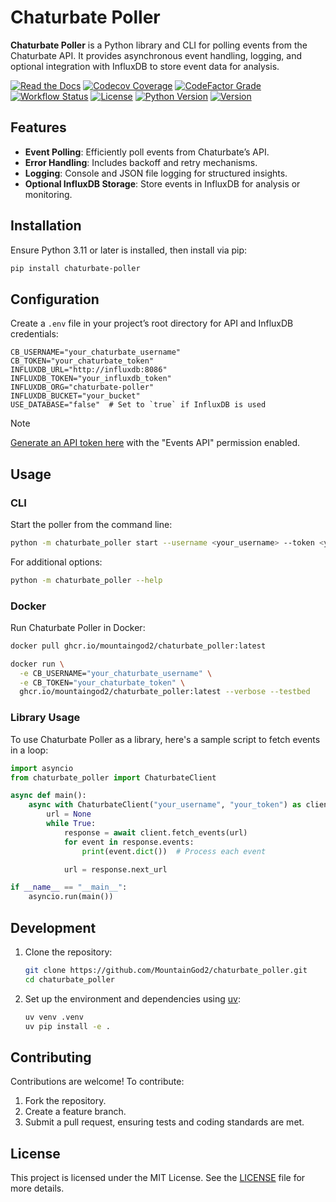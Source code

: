 # Chaturbate Poller

**Chaturbate Poller** is a Python library and CLI for polling events from the Chaturbate API. It provides asynchronous event handling, logging, and optional integration with InfluxDB to store event data for analysis.

[![Read the Docs](https://img.shields.io/readthedocs/chaturbate-poller?link=https%3A%2F%2Fchaturbate-poller.readthedocs.io%2Fen%2Fstable%2F)](https://chaturbate-poller.readthedocs.io/en/stable/)
[![Codecov Coverage](https://img.shields.io/codecov/c/github/MountainGod2/chaturbate_poller/main?link=https%3A%2F%2Fapp.codecov.io%2Fgh%2FMountainGod2%2Fchaturbate_poller)](https://app.codecov.io/gh/MountainGod2/chaturbate_poller/)
[![CodeFactor Grade](https://img.shields.io/codefactor/grade/github/MountainGod2/chaturbate_poller?link=https%3A%2F%2Fwww.codefactor.io%2Frepository%2Fgithub%2Fmountaingod2%2Fchaturbate_poller)](https://www.codefactor.io/repository/github/mountaingod2/chaturbate_poller)
[![Workflow Status](https://img.shields.io/github/actions/workflow/status/MountainGod2/chaturbate_poller/docker-build.yml?branch=main&link=https%3A%2F%2Fgithub.com%2FMountainGod2%2Fchaturbate_poller%2Factions%2Fworkflows%2Fdocker-build.yml)](https://github.com/MountainGod2/chaturbate_poller/actions/workflows/docker-build.yml/)
[![License](https://img.shields.io/pypi/l/chaturbate-poller?link=https%3A%2F%2Fgithub.com%2FMountainGod2%2Fchaturbate_poller)](https://github.com/MountainGod2/chaturbate_poller?tab=MIT-1-ov-file)
[![Python Version](https://img.shields.io/pypi/pyversions/chaturbate-poller?link=https%3A%2F%2Fwww.python.org%2Fdownloads%2F)](https://www.python.org/downloads/)
[![Version](https://img.shields.io/pypi/v/chaturbate-poller?link=https%3A%2F%2Fpypi.org%2Fproject%2Fchaturbate-poller%2F)](https://pypi.org/project/chaturbate-poller/)

## Features

- **Event Polling**: Efficiently poll events from Chaturbate’s API.
- **Error Handling**: Includes backoff and retry mechanisms.
- **Logging**: Console and JSON file logging for structured insights.
- **Optional InfluxDB Storage**: Store events in InfluxDB for analysis or monitoring.

## Installation

Ensure Python 3.11 or later is installed, then install via pip:

```bash
pip install chaturbate-poller
```

## Configuration

Create a `.env` file in your project’s root directory for API and InfluxDB credentials:

```text
CB_USERNAME="your_chaturbate_username"
CB_TOKEN="your_chaturbate_token"
INFLUXDB_URL="http://influxdb:8086"
INFLUXDB_TOKEN="your_influxdb_token"
INFLUXDB_ORG="chaturbate-poller"
INFLUXDB_BUCKET="your_bucket"
USE_DATABASE="false"  # Set to `true` if InfluxDB is used
```

> [!NOTE]
> [Generate an API token here](https://chaturbate.com/statsapi/authtoken/) with the "Events API" permission enabled.

## Usage

### CLI

Start the poller from the command line:

```bash
python -m chaturbate_poller start --username <your_username> --token <your_token>
```

For additional options:

```bash
python -m chaturbate_poller --help
```

### Docker

Run Chaturbate Poller in Docker:

```bash
docker pull ghcr.io/mountaingod2/chaturbate_poller:latest
```

```bash
docker run \
  -e CB_USERNAME="your_chaturbate_username" \
  -e CB_TOKEN="your_chaturbate_token" \
  ghcr.io/mountaingod2/chaturbate_poller:latest --verbose --testbed
```

### Library Usage

To use Chaturbate Poller as a library, here's a sample script to fetch events in a loop:

```python
import asyncio
from chaturbate_poller import ChaturbateClient

async def main():
    async with ChaturbateClient("your_username", "your_token") as client:
        url = None
        while True:
            response = await client.fetch_events(url)
            for event in response.events:
                print(event.dict())  # Process each event

            url = response.next_url

if __name__ == "__main__":
    asyncio.run(main())
```

## Development

1. Clone the repository:

   ```bash
   git clone https://github.com/MountainGod2/chaturbate_poller.git
   cd chaturbate_poller
   ```

2. Set up the environment and dependencies using [uv](https://docs.astral.sh/uv/):

   ```bash
   uv venv .venv
   uv pip install -e .
   ```

## Contributing

Contributions are welcome! To contribute:

1. Fork the repository.
2. Create a feature branch.
3. Submit a pull request, ensuring tests and coding standards are met.

## License

This project is licensed under the MIT License. See the [LICENSE](LICENSE) file for more details.
